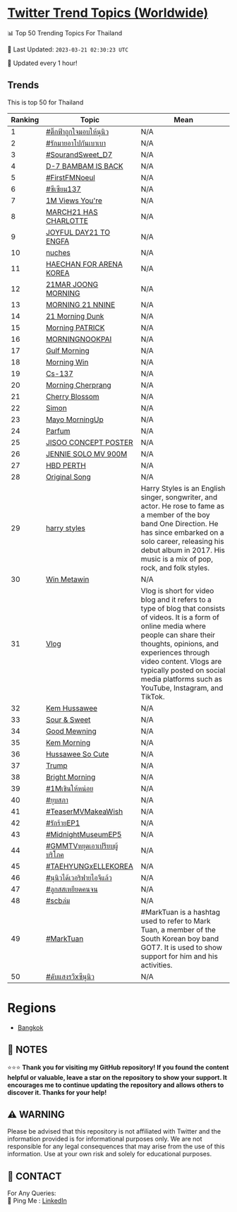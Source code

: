 [Twitter Trend Topics (Worldwide)](https://github.com/ErcinDedeoglu/Twitter-Trend-Topics)
==========


📊 Top 50 Trending Topics For Thailand

📆 Last Updated: `2023-03-21 02:30:23 UTC`

🔧 Updated every 1 hour!


## Trends

This is top 50 for Thailand

| Ranking | Topic | Mean |
| ------- | ------------ | ------------ |
| 1 | [#ติ๊กฟ้าถูกใจมอบให้นุนิว](http://twitter.com/search?q=%23%e0%b8%95%e0%b8%b4%e0%b9%8a%e0%b8%81%e0%b8%9f%e0%b9%89%e0%b8%b2%e0%b8%96%e0%b8%b9%e0%b8%81%e0%b9%83%e0%b8%88%e0%b8%a1%e0%b8%ad%e0%b8%9a%e0%b9%83%e0%b8%ab%e0%b9%89%e0%b8%99%e0%b8%b8%e0%b8%99%e0%b8%b4%e0%b8%a7) | N/A |
| 2 | [#รักมายอาโปกันเบาเบา](http://twitter.com/search?q=%23%e0%b8%a3%e0%b8%b1%e0%b8%81%e0%b8%a1%e0%b8%b2%e0%b8%a2%e0%b8%ad%e0%b8%b2%e0%b9%82%e0%b8%9b%e0%b8%81%e0%b8%b1%e0%b8%99%e0%b9%80%e0%b8%9a%e0%b8%b2%e0%b9%80%e0%b8%9a%e0%b8%b2) | N/A |
| 3 | [#SourandSweet_D7](http://twitter.com/search?q=%23SourandSweet_D7) | N/A |
| 4 | [D-7 BAMBAM IS BACK](http://twitter.com/search?q=D-7+BAMBAM+IS+BACK) | N/A |
| 5 | [#FirstFMNoeul](http://twitter.com/search?q=%23FirstFMNoeul) | N/A |
| 6 | [#ซีเซียม137](http://twitter.com/search?q=%23%e0%b8%8b%e0%b8%b5%e0%b9%80%e0%b8%8b%e0%b8%b5%e0%b8%a2%e0%b8%a1137) | N/A |
| 7 | [1M Views You're](http://twitter.com/search?q=1M+Views+You%27re) | N/A |
| 8 | [MARCH21 HAS CHARLOTTE](http://twitter.com/search?q=MARCH21+HAS+CHARLOTTE) | N/A |
| 9 | [JOYFUL DAY21 TO ENGFA](http://twitter.com/search?q=JOYFUL+DAY21+TO+ENGFA) | N/A |
| 10 | [nuches](http://twitter.com/search?q=nuches) | N/A |
| 11 | [HAECHAN FOR ARENA KOREA](http://twitter.com/search?q=HAECHAN+FOR+ARENA+KOREA) | N/A |
| 12 | [21MAR JOONG MORNING](http://twitter.com/search?q=21MAR+JOONG+MORNING) | N/A |
| 13 | [MORNING 21 NNINE](http://twitter.com/search?q=MORNING+21+NNINE) | N/A |
| 14 | [21 Morning Dunk](http://twitter.com/search?q=21+Morning+Dunk) | N/A |
| 15 | [Morning PATRICK](http://twitter.com/search?q=Morning+PATRICK) | N/A |
| 16 | [MORNING​ NOOKPAI](http://twitter.com/search?q=MORNING%e2%80%8b+NOOKPAI) | N/A |
| 17 | [Gulf Morning](http://twitter.com/search?q=Gulf+Morning) | N/A |
| 18 | [Morning Win](http://twitter.com/search?q=Morning+Win) | N/A |
| 19 | [Cs-137](http://twitter.com/search?q=Cs-137) | N/A |
| 20 | [Morning Cherprang](http://twitter.com/search?q=Morning+Cherprang) | N/A |
| 21 | [Cherry Blossom](http://twitter.com/search?q=Cherry+Blossom) | N/A |
| 22 | [Simon](http://twitter.com/search?q=Simon) | N/A |
| 23 | [Mayo MorningUp](http://twitter.com/search?q=Mayo+MorningUp) | N/A |
| 24 | [Parfum](http://twitter.com/search?q=Parfum) | N/A |
| 25 | [JISOO CONCEPT POSTER](http://twitter.com/search?q=JISOO+CONCEPT+POSTER) | N/A |
| 26 | [JENNIE SOLO MV 900M](http://twitter.com/search?q=JENNIE+SOLO+MV+900M) | N/A |
| 27 | [HBD PERTH](http://twitter.com/search?q=HBD+PERTH) | N/A |
| 28 | [Original Song](http://twitter.com/search?q=Original+Song) | N/A |
| 29 | [harry styles](http://twitter.com/search?q=harry+styles) | Harry Styles is an English singer, songwriter, and actor. He rose to fame as a member of the boy band One Direction. He has since embarked on a solo career, releasing his debut album in 2017. His music is a mix of pop, rock, and folk styles. |
| 30 | [Win Metawin](http://twitter.com/search?q=Win+Metawin) | N/A |
| 31 | [Vlog](http://twitter.com/search?q=Vlog) | Vlog is short for video blog and it refers to a type of blog that consists of videos. It is a form of online media where people can share their thoughts, opinions, and experiences through video content. Vlogs are typically posted on social media platforms such as YouTube, Instagram, and TikTok. |
| 32 | [Kem Hussawee](http://twitter.com/search?q=Kem+Hussawee) | N/A |
| 33 | [Sour & Sweet](http://twitter.com/search?q=Sour+%26+Sweet) | N/A |
| 34 | [Good Mewning](http://twitter.com/search?q=Good+Mewning) | N/A |
| 35 | [Kem Morning](http://twitter.com/search?q=Kem+Morning) | N/A |
| 36 | [Hussawee So Cute](http://twitter.com/search?q=Hussawee+So+Cute) | N/A |
| 37 | [Trump](http://twitter.com/search?q=Trump) | N/A |
| 38 | [Bright Morning](http://twitter.com/search?q=Bright+Morning) | N/A |
| 39 | [#1Mเขินให้หน่อย](http://twitter.com/search?q=%231M%e0%b9%80%e0%b8%82%e0%b8%b4%e0%b8%99%e0%b9%83%e0%b8%ab%e0%b9%89%e0%b8%ab%e0%b8%99%e0%b9%88%e0%b8%ad%e0%b8%a2) | N/A |
| 40 | [#ยุบสภา](http://twitter.com/search?q=%23%e0%b8%a2%e0%b8%b8%e0%b8%9a%e0%b8%aa%e0%b8%a0%e0%b8%b2) | N/A |
| 41 | [#TeaserMVMakeaWish](http://twitter.com/search?q=%23TeaserMVMakeaWish) | N/A |
| 42 | [#รักร้ายEP1](http://twitter.com/search?q=%23%e0%b8%a3%e0%b8%b1%e0%b8%81%e0%b8%a3%e0%b9%89%e0%b8%b2%e0%b8%a2EP1) | N/A |
| 43 | [#MidnightMuseumEP5](http://twitter.com/search?q=%23MidnightMuseumEP5) | N/A |
| 44 | [#GMMTVหยุดเอาเปรียบผู้บริโภค](http://twitter.com/search?q=%23GMMTV%e0%b8%ab%e0%b8%a2%e0%b8%b8%e0%b8%94%e0%b9%80%e0%b8%ad%e0%b8%b2%e0%b9%80%e0%b8%9b%e0%b8%a3%e0%b8%b5%e0%b8%a2%e0%b8%9a%e0%b8%9c%e0%b8%b9%e0%b9%89%e0%b8%9a%e0%b8%a3%e0%b8%b4%e0%b9%82%e0%b8%a0%e0%b8%84) | N/A |
| 45 | [#TAEHYUNGxELLEKOREA](http://twitter.com/search?q=%23TAEHYUNGxELLEKOREA) | N/A |
| 46 | [#นุนิวได้เวอริฟายไอจีแล้ว](http://twitter.com/search?q=%23%e0%b8%99%e0%b8%b8%e0%b8%99%e0%b8%b4%e0%b8%a7%e0%b9%84%e0%b8%94%e0%b9%89%e0%b9%80%e0%b8%a7%e0%b8%ad%e0%b8%a3%e0%b8%b4%e0%b8%9f%e0%b8%b2%e0%b8%a2%e0%b9%84%e0%b8%ad%e0%b8%88%e0%b8%b5%e0%b9%81%e0%b8%a5%e0%b9%89%e0%b8%a7) | N/A |
| 47 | [#ลูกสสเหยียดคนจน](http://twitter.com/search?q=%23%e0%b8%a5%e0%b8%b9%e0%b8%81%e0%b8%aa%e0%b8%aa%e0%b9%80%e0%b8%ab%e0%b8%a2%e0%b8%b5%e0%b8%a2%e0%b8%94%e0%b8%84%e0%b8%99%e0%b8%88%e0%b8%99) | N/A |
| 48 | [#scbล่ม](http://twitter.com/search?q=%23scb%e0%b8%a5%e0%b9%88%e0%b8%a1) | N/A |
| 49 | [#MarkTuan](http://twitter.com/search?q=%23MarkTuan) | #MarkTuan is a hashtag used to refer to Mark Tuan, a member of the South Korean boy band GOT7. It is used to show support for him and his activities. |
| 50 | [#ดับแสงรวีxซีนุนิว](http://twitter.com/search?q=%23%e0%b8%94%e0%b8%b1%e0%b8%9a%e0%b9%81%e0%b8%aa%e0%b8%87%e0%b8%a3%e0%b8%a7%e0%b8%b5x%e0%b8%8b%e0%b8%b5%e0%b8%99%e0%b8%b8%e0%b8%99%e0%b8%b4%e0%b8%a7) | N/A |



# Regions

* [Bangkok](</Thailand/Bangkok.md>)



## 📝 NOTES

⭐⭐⭐ **Thank you for visiting my GitHub repository! If you found the content helpful or valuable, leave a star on the repository to show your support. It encourages me to continue updating the repository and allows others to discover it. Thanks for your help!**


## ⚠️ WARNING

Please be advised that this repository is not affiliated with Twitter and the information provided is for informational purposes only. We are not responsible for any legal consequences that may arise from the use of this information. Use at your own risk and solely for educational purposes.


## 📨 CONTACT

 For Any Queries:  
            🏓 Ping Me : [LinkedIn](https://www.linkedin.com/in/ercindedeoglu/)
